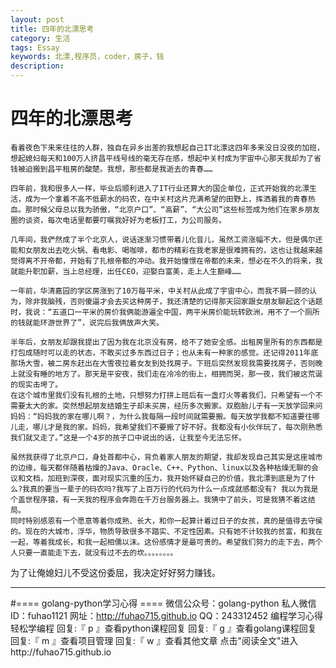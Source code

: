 ```yaml
---
layout: post
title: 四年的北漂思考
category: 生活
tags: Essay
keywords: 北漂,程序员，coder，房子，钱
description: 
---
```



# 四年的北漂思考
    看着夜色下来来往往的人群，独自在异乡出差的我想起自己IT北漂这四年多来没日没夜的加班，想起媳妇每天和100万人挤昌平线号线的毫无存在感，想起中关村成为宇宙中心那天我却为了省钱被迫搬到昌平租房的酸楚。我想，那些都是我逝去的青春……

    四年前，我和很多人一样，毕业后顺利进入了IT行业还算大的国企单位，正式开始我的北漂生活，成为一个拿着不高不低薪水的码农，在中关村这片充满希望的田野上，挥洒着我的青春热血。那时候父母总以我为骄傲，“北京户口”、“高薪”、“大公司”这些标签成为他们在家乡朋友圈的谈资，每次电话里都要叮嘱我好好为老板打工，为公司服务。

    几年间，我俨然成了半个北京人，说话逐渐习惯带着儿化音儿，虽然工资涨幅不大，但是偶尔还能和女朋友出去吃火锅、看电影、喝咖啡，都市的精彩在我老家是很难拥有的，这也让我越来越觉得离不开帝都，开始有了扎根帝都的冲动。我开始憧憬在帝都的未来，想必在不久的将来，我就能升职加薪，当上总经理，出任CEO，迎娶白富美，走上人生巅峰……

    一年前，华清嘉园的学区房涨到了10万每平米，中关村从此成了宇宙中心，而我不屑一顾的认为，除非我脑残，否则傻逼才会去买这种房子，我还清楚的记得那天回家跟女朋友聊起这个话题时，我说：“五道口一平米的房价我俩能游遍全中国，两平米房价能玩转欧洲，用不了一个厕所的钱就能环游世界了”，说完后我俩放声大笑。

    半年后，女朋友却跟我提出了因为我在北京没有房，给不了她安全感。出租房里所有的东西都是打包成随时可以走的状态，不敢买过多东西过日子；也从未有一种家的感觉。还记得2011年底那场大雪，被二房东赶出在大雪夜拉着女友到处找房子。下班后突然发现我需要找房子，否则晚上就没有睡的地方了。那天是平安夜，我们走在冷冷的街上，相拥而哭，那一夜，我们被这荒诞的现实击垮了。
    在这个城市里我们没有扎根的土地，只想努力打拼上班后有一盏灯火等着我们，只希望有一个不需要太大的家。突然想起朋友结婚生子却未买房，经历多次搬家。双胞胎儿子有一天放学回来问妈妈：“妈妈我的家在哪儿啊？，为什么我每隔一段时间就需要搬。每天放学我都不知道要往哪儿走，哪儿才是我的家。妈妈，我希望我们不要搬了好不好。我都没有小伙伴玩了，每次刚熟悉我们就又走了。”这是一个4岁的孩子口中说出的话，让我至今无法忘怀。

    虽然我获得了北京户口，身处首都中心，背负着家人朋友的期望，我却发现自己其实是这座城市的边缘，每天都伴随着枯燥的Java、Oracle、C++、Python、linux以及各种枯燥无聊的会议和文档，加班到深夜，面对现实沉重的压力，我开始怀疑自己的价值，我北漂到底是为了什么?我真的要当一辈子的码农吗?我写了上百万行的代码为什么一点成就感都没有? 我以为我是个盖世程序猿，有一天我的程序会奔跑在千万台服务器上。我猜中了前头，可是我猜不着这结局。
    同时特别感恩有一个愿意等着你成熟、长大，和你一起算计着过日子的女孩，真的是值得去守侯的。现在的大城市，浮华，物质导致很多不踏实、不定性因素。只有她不计较我的贫富，和我在一起，等着我成长，和我一起相儒以沫。这份感情才是最可贵的。希望我们努力的走下去，两个人只要一直能走下去，就没有过不去的坎。。。。。。。。
为了让俺媳妇儿不受这份委屈，我决定好好努力赚钱。 


----------------------------------------
#==== golang-python学习心得 ====
微信公众号：golang-python
私人微信ID：fuhao1121
网址：http://fuhao715.github.io
QQ：243312452
编程学习心得轻松学编程
回复:『 p 』查看python课程回复
回复:『 g 』查看golang课程回复
回复:『 m 』查看项目管理
回复:『 w 』查看其他文章
点击"阅读全文"进入http://fuhao715.github.io
